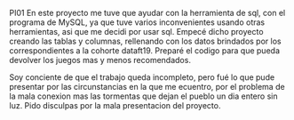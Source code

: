 PI01
En este proyecto me tuve que ayudar con la herramienta de sql, con el programa de MySQL, ya que tuve varios inconvenientes usando otras herramientas, asi que me decidi por usar sql.
Empecé dicho proyecto creando las tablas y columnas, rellenando con los datos brindados por los correspondientes a la cohorte dataft19.
Preparé el codigo para que pueda devolver los juegos mas y menos recomendados.

Soy conciente de que el trabajo queda incompleto, pero fué lo que pude presentar por las circunstancias en la que me ecuentro, por el problema de la mala conexion mas las tormentas que dejan el pueblo un dia entero sin luz.
Pido disculpas por la mala presentacion del proyecto.
